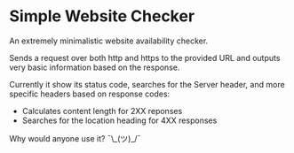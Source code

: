 # Simple Website Checker
An extremely minimalistic website availability checker.

Sends a request over both http and https to the provided URL and outputs very basic information based on the response.

Currently it show its status code, searches for the Server header, and more specific headers based on response codes:
- Calculates content length for 2XX reponses
- Searches for the location heading for 4XX responses

Why would anyone use it? ¯\\\_(ツ)\_/¯
